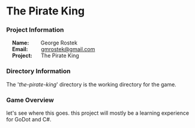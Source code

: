 # The Pirate King

### Project Information
&nbsp;&nbsp;&nbsp;&nbsp;**Name:**&nbsp;&nbsp;&nbsp;&nbsp;&nbsp;&nbsp;&nbsp;&nbsp;George Rostek  
&nbsp;&nbsp;&nbsp;&nbsp;**Email:**&nbsp;&nbsp;&nbsp;&nbsp;&nbsp;&nbsp;&nbsp;&nbsp;&nbsp;[gmrostek@gmail.com](mailto:gmrostek@gmail.com)  
&nbsp;&nbsp;&nbsp;&nbsp;**Project:**&nbsp;&nbsp;&nbsp;&nbsp;&nbsp;&nbsp;The Pirate King

### Directory Information

The '*the-pirate-king*' directory is the working directory for the game. 

### Game Overview

let's see where this goes. this project will mostly be a learning experience for GoDot and C#.
